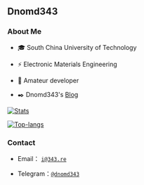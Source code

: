 ## Dnomd343

### About Me

+ 🎓 South China University of Technology

+ ⚡ Electronic Materials Engineering

+ 🧱 Amateur developer

+ ✒️ Dnomd343's [Blog](https://blog.dnomd343.top/)

[![Stats](https://gh-stats.343.re/api?username=dnomd343&count_private=true&hide=prs&show_icons=true&include_all_commits=true&theme=onedark)](https://github.com/dnomd343)

[![Top-langs](https://gh-stats.343.re/api/top-langs?username=dnomd343&hide=html&layout=compact&theme=tokyonight)](https://github.com/dnomd343)

### Contact

+ Email： [`i@343.re`](mailto:i@343.re)

+ Telegram：[`@dnomd343`](https://t.me/dnomd343)
